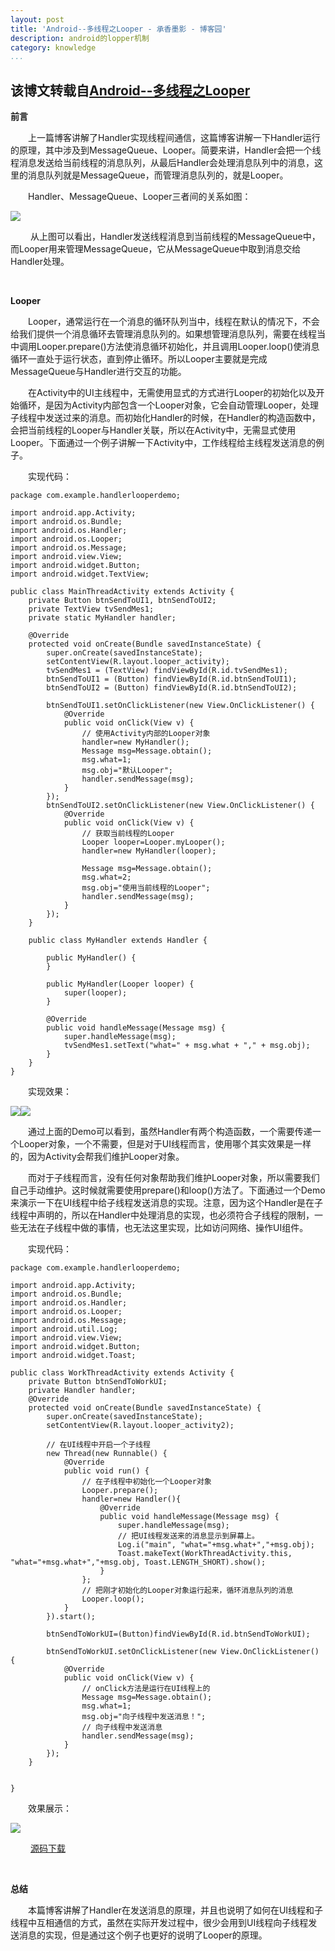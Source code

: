```yaml
---
layout: post
title: 'Android--多线程之Looper - 承香墨影 - 博客园'
description: android的lopper机制
category: knowledge
...
```



该博文转载自[Android--多线程之Looper](http://www.cnblogs.com/plokmju/p/android_Looper.html)
-------------------------------------------------------------------------------

**前言**

　　上一篇博客讲解了Handler实现线程间通信，这篇博客讲解一下Handler运行的原理，其中涉及到MessageQueue、Looper。简要来讲，Handler会把一个线程消息发送给当前线程的消息队列，从最后Handler会处理消息队列中的消息，这里的消息队列就是MessageQueue，而管理消息队列的，就是Looper。

　　Handler、MessageQueue、Looper三者间的关系如图：

![](http://images.cnitblog.com/blog/234895/201308/19093258-aa3efb1164ba4959a55cb9b3369b98e0.x-png)

 　　从上图可以看出，Handler发送线程消息到当前线程的MessageQueue中，而Looper用来管理MessageQueue，它从MessageQueue中取到消息交给Handler处理。

 

**Looper**

　　Looper，通常运行在一个消息的循环队列当中，线程在默认的情况下，不会给我们提供一个消息循环去管理消息队列的。如果想管理消息队列，需要在线程当中调用Looper.prepare()方法使消息循环初始化，并且调用Looper.loop()使消息循环一直处于运行状态，直到停止循环。所以Looper主要就是完成MessageQueue与Handler进行交互的功能。

　　在Activity中的UI主线程中，无需使用显式的方式进行Looper的初始化以及开始循环，是因为Activity内部包含一个Looper对象，它会自动管理Looper，处理子线程中发送过来的消息。而初始化Handler的时候，在Handler的构造函数中，会把当前线程的Looper与Handler关联，所以在Activity中，无需显式使用Looper。下面通过一个例子讲解一下Activity中，工作线程给主线程发送消息的例子。

　　实现代码：

    package com.example.handlerlooperdemo;
    
    import android.app.Activity;
    import android.os.Bundle;
    import android.os.Handler;
    import android.os.Looper;
    import android.os.Message;
    import android.view.View;
    import android.widget.Button;
    import android.widget.TextView;
    
    public class MainThreadActivity extends Activity {
        private Button btnSendToUI1, btnSendToUI2;
        private TextView tvSendMes1;
        private static MyHandler handler;
    
        @Override
        protected void onCreate(Bundle savedInstanceState) {
            super.onCreate(savedInstanceState);
            setContentView(R.layout.looper_activity);
            tvSendMes1 = (TextView) findViewById(R.id.tvSendMes1);
            btnSendToUI1 = (Button) findViewById(R.id.btnSendToUI1);
            btnSendToUI2 = (Button) findViewById(R.id.btnSendToUI2);
    
            btnSendToUI1.setOnClickListener(new View.OnClickListener() {
                @Override
                public void onClick(View v) {
                    // 使用Activity内部的Looper对象
                    handler=new MyHandler();
                    Message msg=Message.obtain();
                    msg.what=1;
                    msg.obj="默认Looper";
                    handler.sendMessage(msg);
                }
            });
            btnSendToUI2.setOnClickListener(new View.OnClickListener() {
                @Override
                public void onClick(View v) {
                    // 获取当前线程的Looper
                    Looper looper=Looper.myLooper();
                    handler=new MyHandler(looper);
                    
                    Message msg=Message.obtain();
                    msg.what=2;
                    msg.obj="使用当前线程的Looper";
                    handler.sendMessage(msg);
                }
            });
        }
    
        public class MyHandler extends Handler {
    
            public MyHandler() {
            }
    
            public MyHandler(Looper looper) {
                super(looper);
            }
    
            @Override
            public void handleMessage(Message msg) {
                super.handleMessage(msg);
                tvSendMes1.setText("what=" + msg.what + "," + msg.obj);
            }
        }
    }

　　实现效果：

![](http://images.cnitblog.com/blog/234895/201308/19102753-5a284ae16f7b4b1fbee294d97a636e16.x-png)![](http://images.cnitblog.com/blog/234895/201308/19102818-97b7beba9e4146bb95f84a1dbfb06d0e.x-png)

　　通过上面的Demo可以看到，虽然Handler有两个构造函数，一个需要传递一个Looper对象，一个不需要，但是对于UI线程而言，使用哪个其实效果是一样的，因为Activity会帮我们维护Looper对象。

　　而对于子线程而言，没有任何对象帮助我们维护Looper对象，所以需要我们自己手动维护。这时候就需要使用prepare()和loop()方法了。下面通过一个Demo来演示一下在UI线程中给子线程发送消息的实现。注意，因为这个Handler是在子线程中声明的，所以在Handler中处理消息的实现，也必须符合子线程的限制，一些无法在子线程中做的事情，也无法这里实现，比如访问网络、操作UI组件。

　　实现代码：

    package com.example.handlerlooperdemo;
    
    import android.app.Activity;
    import android.os.Bundle;
    import android.os.Handler;
    import android.os.Looper;
    import android.os.Message;
    import android.util.Log;
    import android.view.View;
    import android.widget.Button;
    import android.widget.Toast;
    
    public class WorkThreadActivity extends Activity {
        private Button btnSendToWorkUI;
        private Handler handler;
        @Override
        protected void onCreate(Bundle savedInstanceState) {
            super.onCreate(savedInstanceState);
            setContentView(R.layout.looper_activity2);
            
            // 在UI线程中开启一个子线程
            new Thread(new Runnable() {            
                @Override
                public void run() {
                    // 在子线程中初始化一个Looper对象
                    Looper.prepare();
                    handler=new Handler(){
                        @Override
                        public void handleMessage(Message msg) {
                            super.handleMessage(msg);
                            // 把UI线程发送来的消息显示到屏幕上。
                            Log.i("main", "what="+msg.what+","+msg.obj);
                            Toast.makeText(WorkThreadActivity.this, "what="+msg.what+","+msg.obj, Toast.LENGTH_SHORT).show();
                        }
                    };    
                    // 把刚才初始化的Looper对象运行起来，循环消息队列的消息
                    Looper.loop();
                }
            }).start();
            
            btnSendToWorkUI=(Button)findViewById(R.id.btnSendToWorkUI);
            
            btnSendToWorkUI.setOnClickListener(new View.OnClickListener() {            
                @Override
                public void onClick(View v) {
                    // onClick方法是运行在UI线程上的 
                    Message msg=Message.obtain();
                    msg.what=1;
                    msg.obj="向子线程中发送消息！";
                    // 向子线程中发送消息
                    handler.sendMessage(msg);
                }
            });
        }
        
        
    }

　　效果展示：

![](http://images.cnitblog.com/blog/234895/201308/19103827-695a76142b1a4bfdb2105da710520a53.x-png)

 　　[源码下载](http://download.csdn.net/detail/plokmju88/5973243)

 

**总结**

　　本篇博客讲解了Handler在发送消息的原理，并且也说明了如何在UI线程和子线程中互相通信的方式，虽然在实际开发过程中，很少会用到UI线程向子线程发送消息的实现，但是通过这个例子也更好的说明了Looper的原理。

